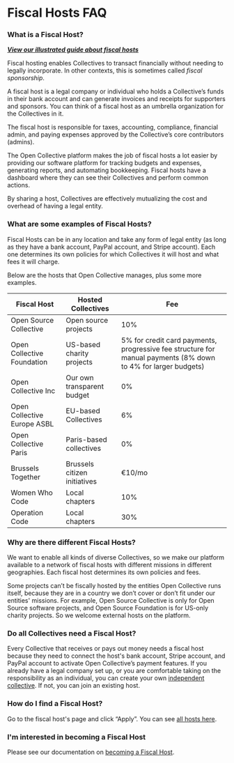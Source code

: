 # Fiscal Hosts FAQ

### What is a Fiscal Host?

__[_View our illustrated guide about fiscal hosts_](https://opencollective.com/fiscal-hosting)__

Fiscal hosting enables Collectives to transact financially without needing to legally incorporate. In other contexts, this is sometimes called _fiscal sponsorship_.

A fiscal host is a legal company or individual who holds a Collective’s funds in their bank account and can generate invoices and receipts for supporters and sponsors. You can think of a fiscal host as an umbrella organization for the Collectives in it.

The fiscal host is responsible for taxes, accounting, compliance, financial admin, and paying expenses approved by the Collective’s core contributors (admins).

The Open Collective platform makes the job of fiscal hosts a lot easier by providing our software platform for tracking budgets and expenses, generating reports, and automating bookkeeping. Fiscal hosts have a dashboard where they can see their Collectives and perform common actions. 

By sharing a host, Collectives are effectively mutualizing the cost and overhead of having a legal entity.

### What are some examples of Fiscal Hosts?

Fiscal Hosts can be in any location and take any form of legal entity (as long as they have a bank account, PayPal account, and Stripe account). Each one determines its own policies for which Collectives it will host and what fees it will charge.

Below are the hosts that Open Collective manages, plus some more examples.

| Fiscal Host                 | Hosted Collectives           | Fee                                                                                                           |
| --------------------------- | ---------------------------- | ------------------------------------------------------------------------------------------------------------- |
| Open Source Collective      | Open source projects         | 10%                                                                                                           |
| Open Collective Foundation  | US-based charity projects    | 5% for credit card payments, progressive fee structure for manual payments (8% down to 4% for larger budgets) |
| Open Collective Inc         | Our own transparent budget   | 0%                                                                                                            |
| Open Collective Europe ASBL | EU-based Collectives         | 6%                                                                                                            |
| Open Collective Paris       | Paris-based collectives      | 0%                                                                                                            |
| Brussels Together           | Brussels citizen initiatives | €10/mo                                                                                                        |
| Women Who Code              | Local chapters               | 10%                                                                                                           |
| Operation Code              | Local chapters               | 30%                                                                                                           |

### Why are there different Fiscal Hosts?

We want to enable all kinds of diverse Collectives, so we make our platform available to a network of fiscal hosts with different missions in different geographies. Each fiscal host determines its own policies and fees.

Some projects can’t be fiscally hosted by the entities Open Collective runs itself, because they are in a country we don’t cover or don’t fit under our entities' missions. For example, Open Source Collective is only for Open Source software projects, and Open Source Foundation is for US-only charity projects. So we welcome external hosts on the platform.

### Do all Collectives need a Fiscal Host?

Every Collective that receives or pays out money needs a fiscal host because they need to connect the host's bank account, Stripe account, and PayPal account to activate Open Collective’s payment features. If you already have a legal company set up, or you are comfortable taking on the responsibility as an individual, you can create your own [independent collective](../independent-collectives/about-independent-collectives.md). If not, you can join an existing host.

### How do I find a Fiscal Host?

Go to the fiscal host's page and click “Apply”. You can see [all hosts here](https://opencollective.com/hosts).

### I'm interested in becoming a Fiscal Host

Please see our documentation on [becoming a Fiscal Host](become-a-fiscal-host.md).
